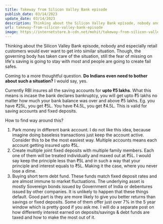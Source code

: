 ```yaml
---
title: Takeway from Silicon Valley Bank episode
publish_date: 03/14/2023
update_date: 03/14/2023
description: Thinking about the Silicon Valley Bank episode, nobody and especially retail customers would ever want to get into similar situation.
url: takeway-from-silicon-valley-bank-episode
image: https://internetstore.b-cdn.net/mohit/takeway-from-silicon-valley-bank-episode.png
---
```

Thinking about the Silicon Valley Bank episode, nobody and especially retail customers would ever want to get into similar situation. Though, the governing body has taken care of the situation, still the fear of missing on life's saving is going to stay with most and people are going to create fail safes.

Coming to a more thoughtful question. **Do Indians even need to bother about such a situation?** I would say, yes.

Currently RBI insures all the saving accounts for **upto ₹5 lakhs**. What this means is incase the bank declares bankruptcy, you will get upto ₹5 lakhs no matter how much your bank balance was over and above ₹5 lakhs. Eg. you have ₹25L, you get ₹5L. You have ₹4.5L, you get ₹4.5L. This is valid for saving accounts and fixed deposits.

How to find way around this?

1. Park money in different bank account. I do not like this idea, because imagine doing baseless transactions just keep the account active. Consider this to be the most easiest way. Multiple accounts means each account getting insured upto ₹5L.
2. Create multiple joint fixed deposits with multiple family members. Each one of them will be treated individually and maxed out at ₹5L. I would say keep the principle less than ₹5L and in such a way that your principle and interest equals to ₹5L. Making it the case, where you never lose a dime. 
3. Buying short term debt fund. These funds match fixed deposit rates and are almost immune to market fluctuations. The underlying asset is mostly Sovereign bonds issued by Government of India or debentures issued by other companies. It is unlikely to happen that these things default. Good part is they are more likely to give you better returns than savings or fixed deposits. Some of them offer just over 7% in the 5 year window which is pretty good if you ask me. I will do a separate post on how differently interest earned on deposits/savings & debt funds are taxed and how to make the most out of it.